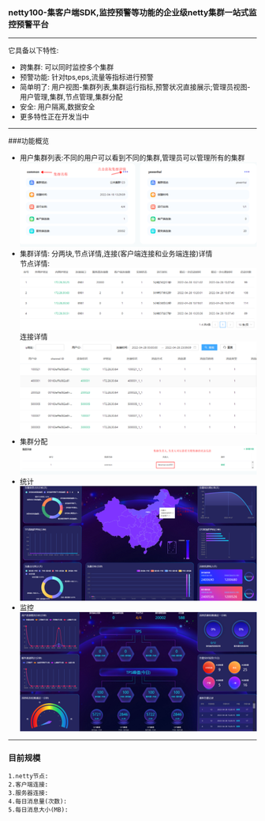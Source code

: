 ### netty100-集客户端SDK,监控预警等功能的企业级netty集群一站式监控预警平台
***
它具备以下特性:
- 跨集群: 可以同时监控多个集群
- 预警功能: 针对tps,eps,流量等指标进行预警
- 简单明了: 用户视图-集群列表,集群运行指标,预警状况直接展示;管理员视图-用户管理,集群,节点管理,集群分配
- 安全: 用户隔离,数据安全
- 更多特性正在开发当中
***
###功能概览
- 用户集群列表:不同的用户可以看到不同的集群,管理员可以管理所有的集群
  ![img.png](img.png)
- 集群详情: 分两块,节点详情,连接(客户端连接和业务端连接)详情  
   节点详情:
    ![img_1.png](img_1.png)
  连接详情
  ![img_2.png](img_2.png)
- 集群分配  
  ![img_3.png](img_3.png)
- 统计
  ![img_4.png](img_4.png) 
- 监控
  ![img_5.png](img_5.png)
***
### 目前规模
    1.netty节点:
    2.客户端连接:
    3.服务器连接:
    4.每日消息量(次数):
    5.每日消息大小(MB):
